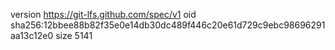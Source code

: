 version https://git-lfs.github.com/spec/v1
oid sha256:12bbee88b82f35e0e14db30dc489f446c20e61d729c9ebc98696291aa13c12e0
size 5141

